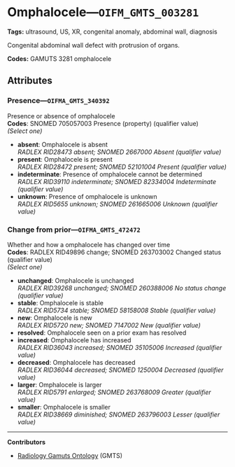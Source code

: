 # Omphalocele—`OIFM_GMTS_003281`

**Tags:** ultrasound, US, XR, congenital anomaly, abdominal wall, diagnosis

Congenital abdominal wall defect with protrusion of organs.

**Codes:** GAMUTS 3281 omphalocele

## Attributes

### Presence—`OIFMA_GMTS_340392`

Presence or absence of omphalocele  
**Codes**: SNOMED 705057003 Presence (property) (qualifier value)  
*(Select one)*

- **absent**: Omphalocele is absent  
_RADLEX RID28473 absent; SNOMED 2667000 Absent (qualifier value)_
- **present**: Omphalocele is present  
_RADLEX RID28472 present; SNOMED 52101004 Present (qualifier value)_
- **indeterminate**: Presence of omphalocele cannot be determined  
_RADLEX RID39110 indeterminate; SNOMED 82334004 Indeterminate (qualifier value)_
- **unknown**: Presence of omphalocele is unknown  
_RADLEX RID5655 unknown; SNOMED 261665006 Unknown (qualifier value)_

### Change from prior—`OIFMA_GMTS_472472`

Whether and how a omphalocele has changed over time  
**Codes**: RADLEX RID49896 change; SNOMED 263703002 Changed status (qualifier value)  
*(Select one)*

- **unchanged**: Omphalocele is unchanged  
_RADLEX RID39268 unchanged; SNOMED 260388006 No status change (qualifier value)_
- **stable**: Omphalocele is stable  
_RADLEX RID5734 stable; SNOMED 58158008 Stable (qualifier value)_
- **new**: Omphalocele is new  
_RADLEX RID5720 new; SNOMED 7147002 New (qualifier value)_
- **resolved**: Omphalocele seen on a prior exam has resolved  
- **increased**: Omphalocele has increased  
_RADLEX RID36043 increased; SNOMED 35105006 Increased (qualifier value)_
- **decreased**: Omphalocele has decreased  
_RADLEX RID36044 decreased; SNOMED 1250004 Decreased (qualifier value)_
- **larger**: Omphalocele is larger  
_RADLEX RID5791 enlarged; SNOMED 263768009 Greater (qualifier value)_
- **smaller**: Omphalocele is smaller  
_RADLEX RID38669 diminished; SNOMED 263796003 Lesser (qualifier value)_

---

**Contributors**

- [Radiology Gamuts Ontology](https://gamuts.net/) (GMTS)